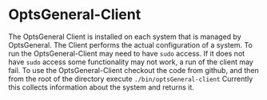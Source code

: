 OptsGeneral-Client
===========

The OptsGeneral Client is installed on each system that is managed by OptsGeneral.  The Client performs the actual configuration of a system.  To run the OptsGeneral-Client may need to have `sudo` access.  If it does not have `sudo` access some functionality may not work, a run of the client may fail.  To use the OptsGeneral-Client checkout the code from github, and then from the root of the directory execute `./bin/optsGeneral-client`  Currently this collects information about the system and returns it.

